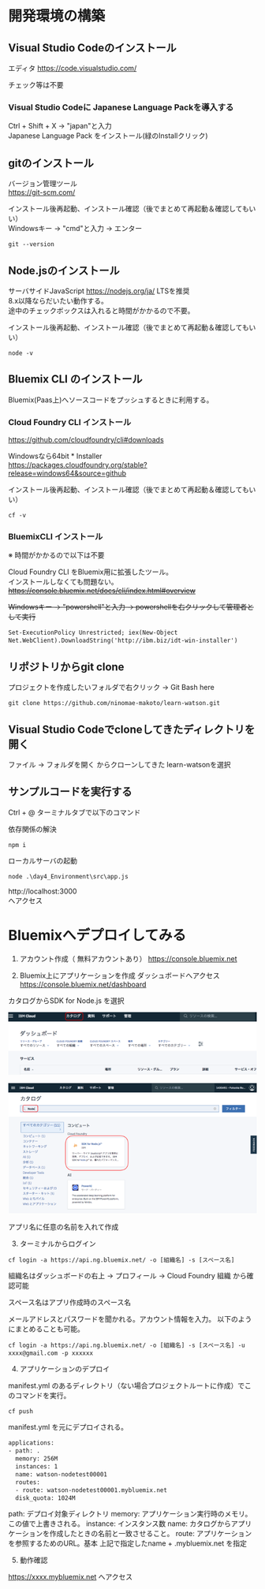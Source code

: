 # 開発環境の構築

## Visual Studio Codeのインストール
エディタ
https://code.visualstudio.com/

チェック等は不要

### Visual Studio Codeに Japanese Language Packを導入する

Ctrl + Shift + X → "japan"と入力  
Japanese Language Pack をインストール(緑のInstallクリック)

## gitのインストール
バージョン管理ツール  
https://git-scm.com/

インストール後再起動、インストール確認（後でまとめて再起動＆確認してもいい）  
Windowsキー → "cmd"と入力 → エンター

```
git --version
```

## Node.jsのインストール
サーバサイドJavaScript 
https://nodejs.org/ja/ 
LTSを推奨   
8.x以降ならだいたい動作する。  
途中のチェックボックスは入れると時間がかかるので不要。

インストール後再起動、インストール確認（後でまとめて再起動＆確認してもいい）

```
node -v
```


## Bluemix CLI のインストール

Bluemix(Paas上)へソースコードをプッシュするときに利用する。

### Cloud Foundry CLI インストール
https://github.com/cloudfoundry/cli#downloads

Windowsなら64bit * Installer  
https://packages.cloudfoundry.org/stable?release=windows64&source=github

インストール後再起動、インストール確認（後でまとめて再起動＆確認してもいい）

```
cf -v
```

### BluemixCLI インストール
※ 時間がかかるので以下は不要

Cloud Foundry CLI をBluemix用に拡張したツール。  
インストールしなくても問題ない。  
~~https://console.bluemix.net/docs/cli/index.html#overview~~

~~Windowsキー → "powershell"と入力 → powershellを右クリックして管理者として実行~~


```
Set-ExecutionPolicy Unrestricted; iex(New-Object Net.WebClient).DownloadString('http://ibm.biz/idt-win-installer')
```


## リポジトリからgit clone

プロジェクトを作成したいフォルダで右クリック → Git Bash here

```
git clone https://github.com/ninomae-makoto/learn-watson.git
```

## Visual Studio Codeでcloneしてきたディレクトリを開く
ファイル → フォルダを開く からクローンしてきた learn-watsonを選択

## サンプルコードを実行する

Ctrl + @
ターミナルタブで以下のコマンド

依存関係の解決

```
npm i
```

ローカルサーバの起動

```
node .\day4_Environment\src\app.js
```

http://localhost:3000  
へアクセス

# Bluemixへデプロイしてみる

1. アカウント作成（ 無料アカウントあり）
https://console.bluemix.net

2. Bluemix上にアプリケーションを作成
ダッシュボードへアクセス
https://console.bluemix.net/dashboard

カタログからSDK for Node.js を選択

![カタログ](cap/1.PNG)


![カタログ SDK for Node.js](cap/2.PNG)

アプリ名に任意の名前を入れて作成


3. ターミナルからログイン

```
cf login -a https://api.ng.bluemix.net/ -o [組織名] -s [スペース名]
```

組織名はダッシュボードの右上 → プロフィール → Cloud Foundry 組織
から確認可能

スペース名はアプリ作成時のスペース名

メールアドレスとパスワードを聞かれる。アカウント情報を入力。
以下のようにまとめることも可能。

```
cf login -a https://api.ng.bluemix.net/ -o [組織名] -s [スペース名] -u xxxx@gmail.com -p xxxxxx
```

4. アプリケーションのデプロイ

manifest.yml のあるディレクトリ（ない場合プロジェクトルートに作成）でこのコマンドを実行。

```
cf push
```

manifest.yml を元にデプロイされる。

```
applications:
- path: .
  memory: 256M
  instances: 1
  name: watson-nodetest00001
  routes:
  - route: watson-nodetest00001.mybluemix.net
  disk_quota: 1024M
```

path: デプロイ対象ディレクトリ
memory: アプリケーション実行時のメモリ。この値で上書きされる。
instance: インスタンス数
name: カタログからアプリケーションを作成したときの名前と一致させること。
route: アプリケーションを参照するためのURL。基本 上記で指定したname + .mybluemix.net を指定

5. 動作確認

https://xxxx.mybluemix.net
へアクセス
